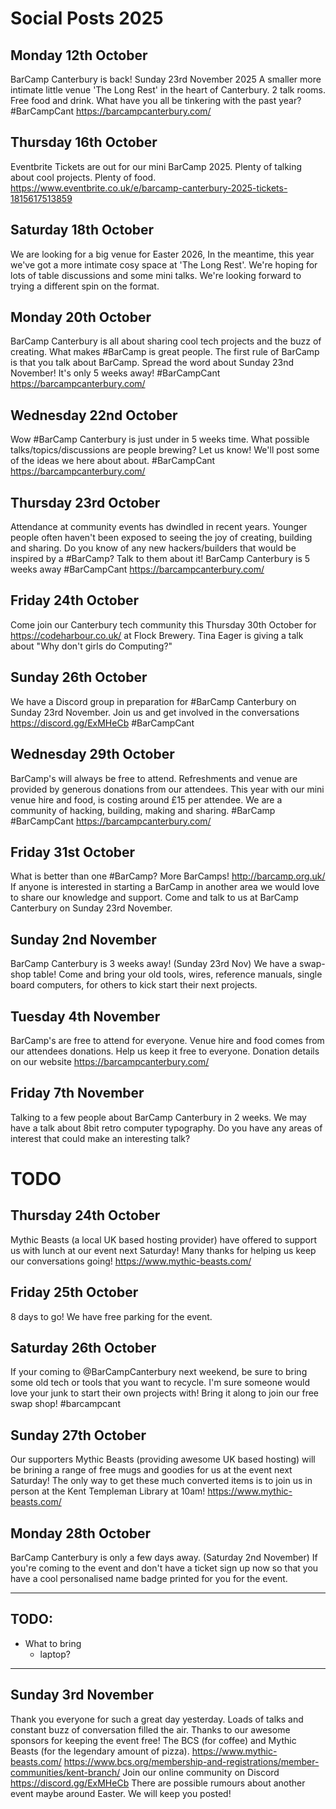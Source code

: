 Social Posts 2025
=================

## Monday 12th October
BarCamp Canterbury is back!
Sunday 23rd November 2025
A smaller more intimate little venue 'The Long Rest' in the heart of Canterbury.
2 talk rooms. Free food and drink.
What have you all be tinkering with the past year?
#BarCampCant https://barcampcanterbury.com/

## Thursday 16th October
Eventbrite Tickets are out for our mini BarCamp 2025.
Plenty of talking about cool projects. Plenty of food.
https://www.eventbrite.co.uk/e/barcamp-canterbury-2025-tickets-1815617513859

## Saturday 18th October
We are looking for a big venue for Easter 2026,
In the meantime, this year we've got a more intimate cosy space at 'The Long Rest'.
We're hoping for lots of table discussions and some mini talks.
We're looking forward to trying a different spin on the format.

## Monday 20th October
BarCamp Canterbury is all about sharing cool tech projects and the buzz of creating.
What makes #BarCamp is great people.
The first rule of BarCamp is that you talk about BarCamp.
Spread the word about Sunday 23nd November! It's only 5 weeks away!
#BarCampCant https://barcampcanterbury.com/

## Wednesday 22nd October
Wow #BarCamp Canterbury is just under in 5 weeks time.
What possible talks/topics/discussions are people brewing?
Let us know! We'll post some of the ideas we here about about.
#BarCampCant https://barcampcanterbury.com/

## Thursday 23rd October
Attendance at community events has dwindled in recent years.
Younger people often haven't been exposed to seeing the joy of creating, building and sharing.
Do you know of any new hackers/builders that would be inspired by a #BarCamp?
Talk to them about it!
BarCamp Canterbury is 5 weeks away
#BarCampCant https://barcampcanterbury.com/

## Friday 24th October
Come join our Canterbury tech community this Thursday 30th October for https://codeharbour.co.uk/ at Flock Brewery.
Tina Eager is giving a talk about "Why don't girls do Computing?"

## Sunday 26th October
We have a Discord group in preparation for #BarCamp Canterbury on Sunday 23rd November.
Join us and get involved in the conversations
https://discord.gg/ExMHeCb
#BarCampCant

## Wednesday 29th October
BarCamp's will always be free to attend.
Refreshments and venue are provided by generous donations from our attendees.
This year with our mini venue hire and food, is costing around £15 per attendee.
We are a community of hacking, building, making and sharing.
#BarCamp #BarCampCant https://barcampcanterbury.com/

## Friday 31st October
What is better than one #BarCamp? More BarCamps! http://barcamp.org.uk/
If anyone is interested in starting a BarCamp in another area we would love to share our knowledge and support.
Come and talk to us at BarCamp Canterbury on Sunday 23rd November.

## Sunday 2nd November
BarCamp Canterbury is 3 weeks away! (Sunday 23rd Nov)
We have a swap-shop table!
Come and bring your old tools, wires, reference manuals, single board computers, for others to kick start their next projects.

## Tuesday 4th November
BarCamp's are free to attend for everyone.
Venue hire and food comes from our attendees donations.
Help us keep it free to everyone.
Donation details on our website https://barcampcanterbury.com/

## Friday 7th November
Talking to a few people about BarCamp Canterbury in 2 weeks.
We may have a talk about 8bit retro computer typography.
Do you have any areas of interest that could make an interesting talk?


TODO
====

## Thursday 24th October
Mythic Beasts (a local UK based hosting provider) have offered to support us with lunch at our event next Saturday!
Many thanks for helping us keep our conversations going!
https://www.mythic-beasts.com/


## Friday 25th October
8 days to go! We have free parking for the event.

## Saturday 26th October
If your coming to @BarCampCanterbury next weekend, be sure to bring some old tech or tools that you want to recycle.
I'm sure someone would love your junk to start their own projects with!
Bring it along to join our free swap shop! #barcampcant

## Sunday 27th October
Our supporters Mythic Beasts (providing awesome UK based hosting) will be brining a range of free mugs and goodies for us at the event next Saturday!
The only way to get these much converted items is to join us in person at the Kent Templeman Library at 10am!
https://www.mythic-beasts.com/

## Monday 28th October
BarCamp Canterbury is only a few days away. (Saturday 2nd November)
If you're coming to the event and don't have a ticket sign up now so that you have a cool personalised name badge printed for you for the event.

---

## TODO:
* What to bring
  * laptop?

---

## Sunday 3rd November

Thank you everyone for such a great day yesterday.
Loads of talks and constant buzz of conversation filled the air.
Thanks to our awesome sponsors for keeping the event free!
The BCS (for coffee) and Mythic Beasts (for the legendary amount of pizza).
https://www.mythic-beasts.com/
https://www.bcs.org/membership-and-registrations/member-communities/kent-branch/
Join our online community on Discord https://discord.gg/ExMHeCb
There are possible rumours about another event maybe around Easter. We will keep you posted!
